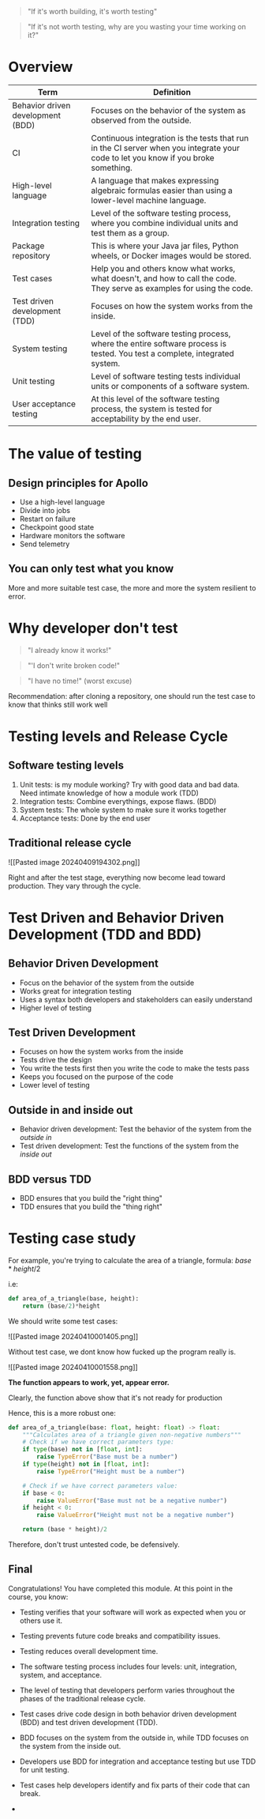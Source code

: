 
> "If it's worth building, it's worth testing"

> "If it's not worth testing, why are you wasting your time working on it?"

# Overview
|Term|Definition|
|---|---|
|Behavior driven development (BDD)|Focuses on the behavior of the system as observed from the outside.|
|CI|Continuous integration is the tests that run in the CI server when you integrate your code to let you know if you broke something.|
|High-level language|A language that makes expressing algebraic formulas easier than using a lower-level machine language.|
|Integration testing|Level of the software testing process, where you combine individual units and test them as a group.|
|Package repository|This is where your Java jar files, Python wheels, or Docker images would be stored.|
|Test cases|Help you and others know what works, what doesn't, and how to call the code. They serve as examples for using the code.|
|Test driven development (TDD)|Focuses on how the system works from the inside.|
|System testing|Level of the software testing process, where the entire software process is tested. You test a complete, integrated system.|
|Unit testing|Level of software testing tests individual units or components of a software system.|
|User acceptance testing|At this level of the software testing process, the system is tested for acceptability by the end user.|
# The value of testing
## Design principles for Apollo 
- Use a high-level language
- Divide into jobs 
- Restart on failure 
- Checkpoint good state 
- Hardware monitors the software 
- Send telemetry 

## You can only test what you know 
More and more suitable test case, the more and more the system resilient to error. 


# Why developer don't test

>"I already know it works!"

> "'I don't write broken code!"

> "I have no time!" (worst excuse)

Recommendation: after cloning a repository, one should run the test case to know that thinks still work well

# Testing levels and Release Cycle 

## Software testing levels
1. Unit tests: is my module working? Try with good data and bad data. Need intimate knowledge of how a module work (TDD)
2. Integration tests: Combine everythings, expose flaws. (BDD)
3. System tests: The whole system to make sure it works together
4. Acceptance tests: Done by the end user
## Traditional release cycle 

![[Pasted image 20240409194302.png]]

Right and after the test stage, everything now become lead toward production. They vary through the cycle. 

# Test Driven and Behavior Driven Development (TDD and BDD) 

## Behavior Driven Development 
- Focus on the behavior of the system from the outside
- Works great for integration testing
- Uses a syntax both developers and stakeholders can easily understand 
- Higher level of testing

## Test Driven Development
- Focuses on how the system works from the inside
- Tests drive the design 
- You write the tests first then you write the code to make the tests pass 
- Keeps you focused on the purpose of the code 
- Lower level of testing  
## Outside in and inside out 
 - Behavior driven development: Test the behavior of the system from the *outside in*
 - Test driven development: Test the functions of the system from the *inside out*

## BDD versus TDD
- BDD ensures that you build the "right thing"
- TDD ensures that you build the "thing right"

# Testing case study
For example, you're trying to calculate the area of a triangle, formula:  $base * height / 2$

i.e:

```python
def area_of_a_triangle(base, height):
	return (base/2)*height
```

We should write some test cases:

![[Pasted image 20240410001405.png]]

Without test case, we dont know how fucked up the program really is. 

![[Pasted image 20240410001558.png]]

**The function appears to work, yet, appear error.** 

Clearly, the function above show that it's not ready for production

Hence, this is a more robust one:

```python
def area_of_a_triangle(base: float, height: float) -> float:
	"""Calculates area of a triangle given non-negative numbers"""
	# Check if we have correct parameters type:
	if type(base) not in [float, int]:
		raise TypeError("Base must be a number")
	if type(height) not in [float, int]:
		raise TypeError("Height must be a number")

	# Check if we have correct parameters value:
	if base < 0:
		raise ValueError("Base must not be a negative number")
	if height < 0:
		raise ValueError("Height must not be a negative number")

	return (base * height)/2
```

Therefore, don't trust untested code, be defensively. 

## Final
Congratulations! You have completed this module. At this point in the course, you know:

- Testing verifies that your software will work as expected when you or others use it.
    
- Testing prevents future code breaks and compatibility issues.
    
- Testing reduces overall development time.
    
- The software testing process includes four levels: unit, integration, system, and acceptance.
    
- The level of testing that developers perform varies throughout the phases of the traditional release cycle.
    
- Test cases drive code design in both behavior driven development (BDD) and test driven development (TDD).
    
- BDD focuses on the system from the outside in, while TDD focuses on the system from the inside out.
    
- Developers use BDD for integration and acceptance testing but use TDD for unit testing.
    
- Test cases help developers identify and fix parts of their code that can break.
- 